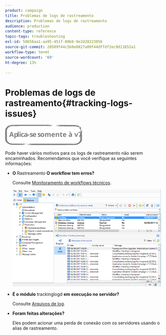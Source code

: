 ```yaml
---
product: campaign
title: Problemas de logs de rastreamento
description: Problemas de logs de rastreamento
audience: production
content-type: reference
topic-tags: troubleshooting
exl-id: 58656aa1-aa95-451f-80b8-9e2d28223056
source-git-commit: 20509f44c5b8e0827a09f44dffdf2ec9d11652a1
workflow-type: tm+mt
source-wordcount: '69'
ht-degree: 13%

---
```


# Problemas de logs de rastreamento{#tracking-logs-issues}

![](../../assets/v7-only.svg)

Pode haver vários motivos para os logs de rastreamento não serem encaminhados. Recomendamos que você verifique as seguintes informações:

* **O** Rastreamento **O workflow tem erros?**

   Consulte [Monitoramento de workflows técnicos](../../workflow/using/monitoring-technical-workflows.md).

   ![](assets/tracking_scheduled_task.png)

* **É o módulo** trackinglogd **em execução no servidor?**

   Consulte [Arquivos de log](../../production/using/log-files.md).

* **Foram feitas alterações?**

   Eles podem acionar uma perda de conexão com os servidores usando o alias de rastreamento.
